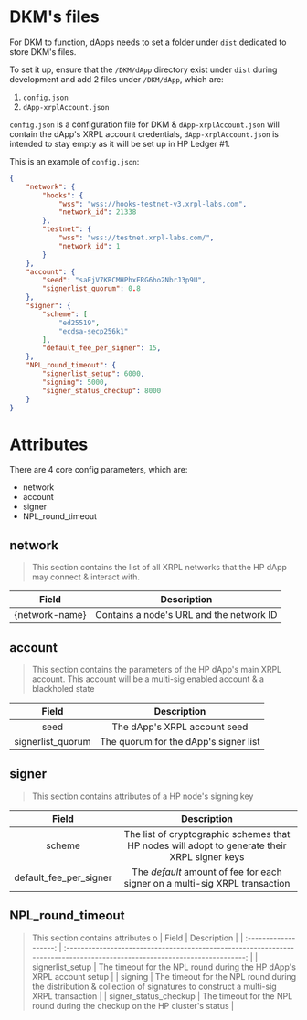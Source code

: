 # DKM's files

For DKM to function, dApps needs to set a folder under `dist` dedicated to store DKM's files.

To set it up, ensure that the `/DKM/dApp` directory exist under `dist` during development and add 2 files under `/DKM/dApp`, which are:
1. `config.json`
2. `dApp-xrplAccount.json`

`config.json` is a configuration file for DKM & `dApp-xrplAccount.json` will contain the dApp's XRPL account credentials, `dApp-xrplAccount.json` is intended to stay empty as it will be set up in HP Ledger #1.

This is an example of `config.json`:

```json
{
    "network": {
        "hooks": {
            "wss": "wss://hooks-testnet-v3.xrpl-labs.com",
            "network_id": 21338
        },
        "testnet": {
            "wss": "wss://testnet.xrpl-labs.com/",
            "network_id": 1
        }
    },
    "account": {
        "seed": "saEjV7KRCMHPhxERG6ho2NbrJ3p9U",
        "signerlist_quorum": 0.8
    },
    "signer": {
        "scheme": [
            "ed25519",
            "ecdsa-secp256k1"
        ],
        "default_fee_per_signer": 15,
    },
    "NPL_round_timeout": {
        "signerlist_setup": 6000,
        "signing": 5000,
        "signer_status_checkup": 8000
    }
}
```

# Attributes

There are 4 core config parameters, which are:
- network
- account
- signer
- NPL_round_timeout

## network

> This section contains the list of all XRPL networks that the HP dApp may connect & interact with.

|     Field      |                Description               |
| :------------: | :--------------------------------------: |
| {network-name} | Contains a node's URL and the network ID |

## account

> This section contains the parameters of the HP dApp's main XRPL account. This account will be a multi-sig enabled account & a blackholed state

|       Field       |             Description               |
| :---------------: | :-----------------------------------: |
|       seed        |     The dApp's XRPL account seed      |
| signerlist_quorum | The quorum for the dApp's signer list |

## signer

> This section contains attributes of a HP node's signing key

|         Field          |                                       Description                                             |
| :--------------------: | :-------------------------------------------------------------------------------------------: |
|         scheme         | The list of cryptographic schemes that HP nodes will adopt to generate their XRPL signer keys |
| default_fee_per_signer |          The *default* amount of fee for each signer on a multi-sig XRPL transaction          |

## NPL_round_timeout

> This section contains attributes o
|        Field          |                                                        Description                                                         |
| :-------------------: | :------------------------------------------------------------------------------------------------------------------------: |
|    signerlist_setup   |                            The timeout for the NPL round during the HP dApp's XRPL account setup                           |
|        signing        | The timeout for the NPL round during the distribution & collection of signatures to construct a multi-sig XRPL transaction |
| signer_status_checkup |                        The timeout for the NPL round during the checkup on the HP cluster's status                         |